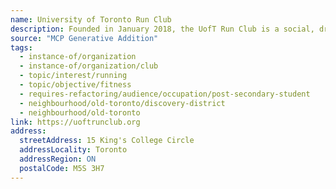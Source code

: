 ```yaml
---
name: University of Toronto Run Club
description: Founded in January 2018, the UofT Run Club is a social, drop-in, all paces welcome run group affiliated with the University of Toronto.  Runners of all abilities are able to join. We aim to create a space where community members can exercise, explore Toronto, and form meaningful connections with like-minded individuals. No one left behind.
source: "MCP Generative Addition"
tags:
  - instance-of/organization
  - instance-of/organization/club
  - topic/interest/running
  - topic/objective/fitness
  - requires-refactoring/audience/occupation/post-secondary-student
  - neighbourhood/old-toronto/discovery-district
  - neighbourhood/old-toronto
link: https://uoftrunclub.org
address:
  streetAddress: 15 King's College Circle
  addressLocality: Toronto
  addressRegion: ON
  postalCode: M5S 3H7
---
```


